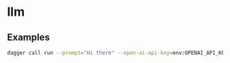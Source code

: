 # llm

## Examples

```sh
dagger call run --prompt="Hi there" --open-ai-api-key=env:OPENAI_API_KEY
```
